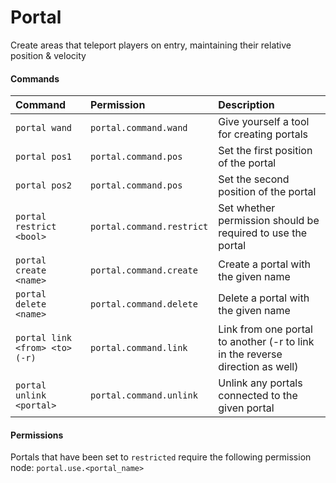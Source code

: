 # Portal
Create areas that teleport players on entry, maintaining their relative position & velocity 

#### Commands
| Command | Permission | Description |
| :------ | :--------- | :---------- |
| `portal wand` | `portal.command.wand` | Give yourself a tool for creating portals |
| `portal pos1` | `portal.command.pos` | Set the first position of the portal |
| `portal pos2` | `portal.command.pos` | Set the second position of the portal |
| `portal restrict <bool>` | `portal.command.restrict` | Set whether permission should be required to use the portal |
| `portal create <name>` | `portal.command.create` | Create a portal with the given name |
| `portal delete <name>` | `portal.command.delete` | Delete a portal with the given name |
| `portal link <from> <to> (-r)` | `portal.command.link` | Link from one portal to another (-r to link in the reverse direction as well) |
| `portal unlink <portal>` | `portal.command.unlink` | Unlink any portals connected to the given portal |

#### Permissions
Portals that have been set to `restricted` require the following permission node: `portal.use.<portal_name>`